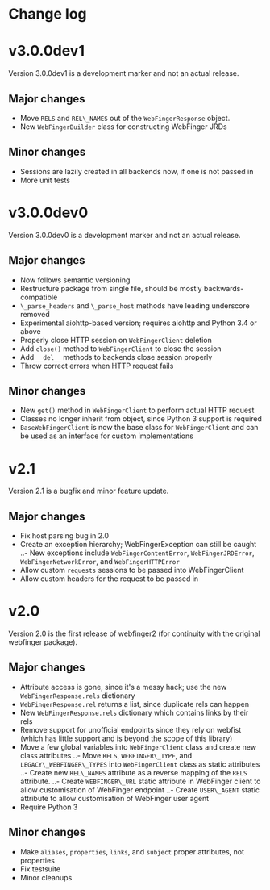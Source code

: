 # Change log

# v3.0.0dev1
Version 3.0.0dev1 is a development marker and not an actual release.

## Major changes
- Move `RELS` and `REL\_NAMES` out of the `WebFingerResponse` object.
- New `WebFingerBuilder` class for constructing WebFinger JRDs

## Minor changes
- Sessions are lazily created in all backends now, if one is not passed in
- More unit tests

# v3.0.0dev0
Version 3.0.0dev0 is a development marker and not an actual release.

## Major changes
- Now follows semantic versioning
- Restructure package from single file, should be mostly backwards-compatible
- `\_parse_headers` and `\_parse_host` methods have leading underscore removed
- Experimental aiohttp-based version; requires aiohttp and Python 3.4 or above
- Properly close HTTP session on `WebFingerClient` deletion
- Add `close()` method to `WebFingerClient` to close the session
- Add `__del__` methods to backends close session properly
- Throw correct errors when HTTP request fails

## Minor changes
- New `get()` method in `WebFingerClient` to perform actual HTTP request
- Classes no longer inherit from object, since Python 3 support is required
- `BaseWebFingerClient` is now the base class for `WebFingerClient` and can be used as an interface for custom implementations

# v2.1
Version 2.1 is a bugfix and minor feature update.

## Major changes
- Fix host parsing bug in 2.0
- Create an exception hierarchy; WebFingerException can still be caught
..- New exceptions include `WebFingerContentError`, `WebFingerJRDError`, `WebFingerNetworkError`, and `WebFingerHTTPError`
- Allow custom `requests` sessions to be passed into WebFingerClient
- Allow custom headers for the request to be passed in

# v2.0
Version 2.0 is the first release of webfinger2 (for continuity with the original webfinger package).

## Major changes
- Attribute access is gone, since it's a messy hack; use the new `WebFingerResponse.rels` dictionary
- `WebFingerResponse.rel` returns a list, since duplicate rels can happen
- New `WebFingerResponse.rels` dictionary which contains links by their rels
- Remove support for unofficial endpoints since they rely on webfist (which has little support and is beyond the scope of this library)
- Move a few global variables into `WebFingerClient` class and create new class attributes
..- Move `RELS`, `WEBFINGER\_TYPE`, and `LEGACY\_WEBFINGER\_TYPES` into `WebFingerClient` class as static attributes
..- Create new `REL\_NAMES` attribute as a reverse mapping of the `RELS` attribute.
..- Create `WEBFINGER\_URL` static attribute in WebFinger client to allow customisation of WebFinger endpoint
..- Create `USER\_AGENT` static attribute to allow customisation of WebFinger user agent
- Require Python 3

## Minor changes
- Make `aliases`, `properties`, `links`, and `subject` proper attributes, not properties
- Fix testsuite
- Minor cleanups
